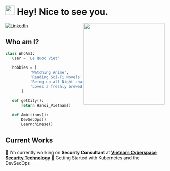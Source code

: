 # <h1><img src="https://emojis.slackmojis.com/emojis/images/1531849430/4246/blob-sunglasses.gif?1531849430" width="30"/> Hey! Nice to see you.</h1> 

<div align="left">
  <a href="https://www.linkedin.com/in/quoc-viet-le-5b6170122/">
    <img
      src="https://img.shields.io/static/v1?logo=linkedin&style=flat-square&color=0072b1&label=LinkedIn&message=%E2%98%86"
      alt="LinkedIn"
    />
  </a>

  <a href="https://app.daily.dev/vietlq414" target="_blank">
    <img
      width="256"
      align="right"
      src="https://api.daily.dev/devcards/096fe33b918a4745b0078d79ace01bc5.png?r=qeo"
    />
  </a>
</div>

 ## Who am I?
 ```python
 class WhoAmI:
 	user = 'Le Quoc Viet'
    
    hobbies = [
            'Watching Anime',
            'Reading Sci-Fi Novels'
            'Being up all Night chasing that ONE BUG...'
            'Loves a freshly brewed cup of tea'
        ]
	
	def getCity():
		return Hanoi_Vietnam()
	
	def Ambitions():
		DevSecOps()
		Learnchinese()	
 ```
 
## Current Works
👋 I'm currently working on **Security Consultant** at **[Vietnam Cyberspace Security Technology](https://vncs.vn/)**
👋 Getting Started with Kubernetes and the DevSecOps


<!-- ![Metrics](https://raw.githubusercontent.com/omBratteng/omBratteng/github-metrics/github-metrics.svg)
![Most used languages](https://raw.githubusercontent.com/omBratteng/omBratteng/github-metrics/language.svg)
![Notable contributions](https://raw.githubusercontent.com/omBratteng/omBratteng/github-metrics/notable.svg)
![Achievements](https://raw.githubusercontent.com/omBratteng/omBratteng/github-metrics/achievements.svg) -->